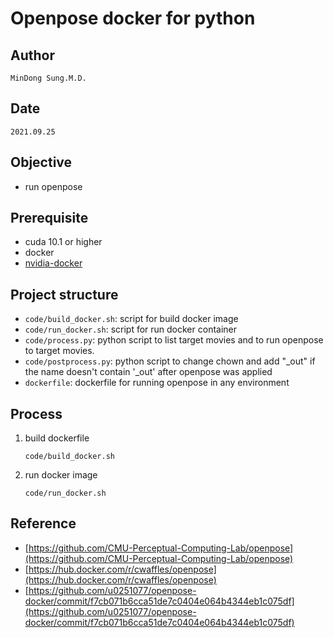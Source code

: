 # Openpose docker for python
## Author
    MinDong Sung.M.D.
## Date
    2021.09.25
## Objective
- run openpose 
## Prerequisite
- cuda 10.1 or higher
- docker
- [nvidia-docker](https://github.com/NVIDIA/nvidia-docker)

## Project structure
* `code/build_docker.sh`: script for build docker image
* `code/run_docker.sh`: script for run docker container 
* `code/process.py`: python script to list target movies and to run openpose to target movies.
* `code/postprocess.py`: python script to change chown and add "_out" if the name doesn't contain '_out' after openpose was applied
* `dockerfile`: dockerfile for running openpose in any environment

## Process
1. build dockerfile
    ```
    code/build_docker.sh
    ```
2. run docker image
    ```
    code/run_docker.sh
    ```

## Reference
* [https://github.com/CMU-Perceptual-Computing-Lab/openpose](https://github.com/CMU-Perceptual-Computing-Lab/openpose)
* [https://hub.docker.com/r/cwaffles/openpose](https://hub.docker.com/r/cwaffles/openpose)
* [https://github.com/u0251077/openpose-docker/commit/f7cb071b6cca51de7c0404e064b4344eb1c075df](https://github.com/u0251077/openpose-docker/commit/f7cb071b6cca51de7c0404e064b4344eb1c075df)